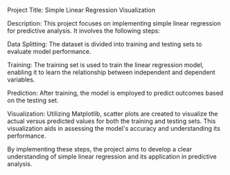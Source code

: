 Project Title: Simple Linear Regression Visualization

Description: This project focuses on implementing simple linear regression for predictive analysis. It involves the following steps:

Data Splitting: The dataset is divided into training and testing sets to evaluate model performance.

Training: The training set is used to train the linear regression model, enabling it to learn the relationship between independent and dependent variables.

Prediction: After training, the model is employed to predict outcomes based on the testing set.

Visualization: Utilizing Matplotlib, scatter plots are created to visualize the actual versus predicted values for both the training and testing sets. This visualization aids in assessing the model's accuracy and understanding its performance.

By implementing these steps, the project aims to develop a clear understanding of simple linear regression and its application in predictive analysis.